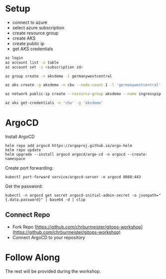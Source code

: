 # Setup
- connect to azure
- select azure subscription
- create resource group
- create AKS
- create public ip
- get AKS credentials

```bash
az login
az account list -o table
az account set -s <subscription id>

az group create -n aksdemo -l germanywestcentral

az aks create -g aksdemo -n cbu --node-count 1 -l 'germanywestcentral' --os-sku 'AzureLinux' --node-vm-size 'Standard_D4s_v5' --network-dataplane cilium --network-plugin azure --max-pods 100 --kubernetes-version '1.29' --generate-ssh-keys

az network public-ip create --resource-group aksdemo --name ingresspip --version IPv4 --sku Standard

az aks get-credentials -n 'cbu' -g 'aksdemo'
```

# ArgoCD
Install ArgoCD

```pwsh
helm repo add argocd https://argoproj.github.io/argo-helm
helm repo update
helm upgrade --install argocd argocd/argo-cd -n argocd --create-namespace
```
Create port forwarding:
```pwsh
kubectl port-forward service/argocd-server -n argocd 8080:443
```

Get the password:
```pwsh
kubectl -n argocd get secret argocd-initial-admin-secret -o jsonpath="{.data.password}" | base64 -d | clip
```

## Connect Repo
- Fork Repo [https://github.com/chrburmeister/gitops-workshop](https://github.com/chrburmeister/gitops-workshop)
- Connect ArgoCD to your repository

# Follow Along
The rest will be provided during the workshop.
